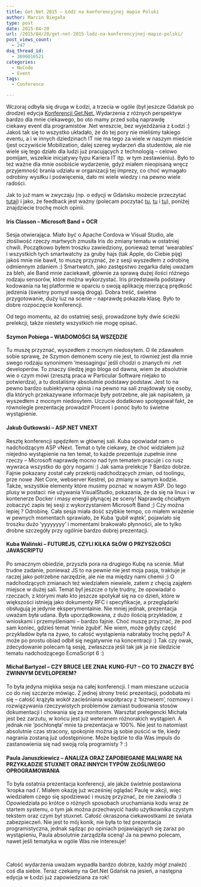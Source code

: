 ```yaml
---
title: Get.Net 2015 – Łódź na konferencyjnej mapie Polski
author: Marcin Biegała
type: post
date: 2015-04-20
url: /2015/04/20/get-net-2015-lodz-na-konferencyjnej-mapie-polski/
post_views_count:
  - 247
dsq_thread_id:
  - 3696016521
categories:
  - NoCode
  - Event
tags:
  - Conference

---
```

Wczoraj odbyła się druga w Łodzi, a trzecia w ogóle (był jeszcze Gdańsk po drodze) edycja [Konferencji Get.Net.][1] Wydarzenia z różnych perspektyw bardzo dla mnie ciekawego, bo oto mamy przed sobą naprawdę ciekawy event dla programistów .Net wreszcie, bez wyjeżdżania z Łodzi :) Jakoś tak się to wszystko układało, że do tej pory nie mieliśmy takiego eventu, a i w innych dziedzinach IT nie ma tego za wiele w naszym mieście (jest oczywiście Mobilization, dalej szereg wydarzeń dla studentów, ale nie wiele się tego działo dla ludzi już pracujących z technologią &#8211; celowo pomijam, wszelkie inicjatywy typu Kariera IT itp. w tym zestawieniu).
Było to też ważne dla mnie osobiście wydarzenie, gdyż miałem nieopisaną wręcz przyjemność brania udziału w organizacji tej imprezy, co choć wymagało odrobiny wysiłku i poświęcenia, dało mi wiele wiedzy i na pewno wiele radości.

Jak to już mam w zwyczaju (np. o edycji w Gdańsku możecie przeczytać [tutaj][2]) i jako, że feedback jest ważny (polecam poczytać [tu][3], [tu][4] i [tu][5]), poniżej znajdziecie trochę moich opinii.

<!--more-->

#### Iris Classon &#8211; Microsoft Band + OCR

Sesja otwierająca. Miało być o Apache Cordova w Visual Studio, ale złośliwość rzeczy martwych zmusiła Iris do zmiany tematu w ostatniej chwili. Początkowo byłem troszku zawiedziony, ponieważ temat &#8216;wearables&#8217; i wszystkich tych smartwatchy za gruby hajs (tak Apple, do Ciebie piję) jakoś mnie nie bawił, to muszę przyznać, że z sesji wyszedłem z odrobinę odmiennym zdaniem :) Smartwatch, jako zastępstwo zegarka dalej uważam za bleh, ale Band mnie zaciekawił, głównie za sprawą dużej ilości różnego rodzaju sensorów, które można wykorzystać.
Iris przedstawiła podstawy kodowania na tej platformie w oparciu o swoją aplikację mierzącą prędkość jedzenia (świetny pomysł swoją drogą). Dobra treść, świetne przygotowanie, duży luz na scenie &#8211; naprawdę pokazała klasę.
Było to dobre rozpoczęcie konferencji.

Od tego momentu, aż do ostatniej sesji, prowadzone były dwie ścieżki prelekcji, także niestety wszystkich nie mogę opisać.

#### Szymon Pobiega &#8211; WIADOMOŚCI SĄ WSZĘDZIE

Tu muszę przyznać, wyszedłem z mocnym niedosytem. O ile zdawałem sobie sprawę, że Szymon demonem sceny nie jest, to również jest dla mnie swego rodzaju synonimem &#8216;messagingu&#8217; jeśli chodzi o znanych mi .net developerów. To znaczy śledzę jego bloga od dawna, wiem że absolutnie wie o czym mówi (zresztą praca w Particular Software niejako to potwierdza), a tu dostaliśmy absolutnie podstawy podstaw. Jest to na pewno bardzo subiektywna opinia i na pewno na sali znajdowały się osoby, dla których przekazywane informacje były potrzebne, ale jak napisałem, ja wyszedłem z mocnym niedosytem. Uczucie dodatkowo spotęgował fakt, że równolegle prezentację prowadził Procent i ponoć było to świetne wystąpienie.

#### Jakub Gutkowski &#8211; ASP.NET VNEXT

Resztę konferencji spędziłem w głównej sali. Kuba opowiadał nam o nadchodzącym ASP vNext. Temat o tyle ciekawy, że choć widziałem już niejedno wystąpienie na ten temat, to każde prezentuje zupełnie inne rzeczy &#8211; Microsoft naprawdę mocno nad tym tematem pracuje i co rusz wywraca wszystko do góry nogami :) Jak sama prelekcje ? Bardzo dobrze. Fajnie pokazany został cały przekrój nadchodzących zmian, od toolingu, prze nowe .Net Core, webserver Kestrel, po zmiany w samym kodzie. Także, wszystkie elementy które musimy poznać w nowym ASP. Do tego plusy w postaci: nie używania VisualStudio, pokazania, że da się na linux i w kontenerze Docker i masy energii płynącej ze sceny!
Naprawdę chciałbym zobaczyć zapis tej sesji z wykorzystaniem Microsoft Band ;)
Czy można lepiej ? Odrobinę. Cała sesja miała dość szybkie tempo, co miałem wrażenie w pewnych momentach sprawiało, że Kuba &#8216;gubił wątek&#8217;, pojawiało się troszku dużo &#8216;yyyyyyyy&#8217; i momentami brakowało płynności, ale to tylko drobne szczegóły przy ogólnie bardzo dobrej prezentacji.

#### Kuba Waliński &#8211; FUTUREJS, CZYLI KILKA SŁÓW O PRZYSZŁOŚCI JAVASCRIPTU

Po smacznym obiedzie, przyszła pora na drugiego Kubę na scenie. Miał trudne zadanie, ponieważ JS to na pewnie nie jest moja pasja, traktuje je raczej jako potrzebne narzędzie, ale nie ma między nami chemii ;) O nadchodzących zmianach też wiedziałem niewiele, zatem z chęcią zająłem miejsce w dużej sali. Temat był jeszcze o tyle trudny, że opowiadał o rzeczach, z którymi mało kto jeszcze spotykał się na co dzień, które w większości istnieją jako dokumenty RFC i specyfikacje, a przeglądarki obsługują je jedynie eksperymentalnie.
Nie mniej jednak, prezentacja uważam była udana. Była uporządkowana, z dużo ilością przykładów, z wnioskami i przemyśleniami &#8211; bardzo fajnie. Choć muszę przyznać, że pod sam koniec, gdzieś temat &#8216;mnie zgubił&#8217;. Nie wiem, może gdyby część przykładów była na żywo, to całość wystąpienia nabrałaby trochę pędu? A może po prostu obiad odbił się negatywnie na koncentracji :)
Tak czy owak, zdecydowanie polecam tą sesję, zwłaszcza jeśli tak jak ja nie śledzicie tematu nadchodzącego EcmaScript 6 :)

#### Michał Bartyzel &#8211; CZY BRUCE LEE ZNAŁ KUNG-FU? &#8211; CO TO ZNACZY BYĆ ZWINNYM DEVELOPEREM?

To była jedyna miękka sesja na całej konferencji. I mam mieszane uczucia co do niej szczerze mówiąc. Z jednej strony treść prezentacji, podobała mi się &#8211; całość krążyła wokół zacieśniania współpracy z &#8216;biznesem&#8217;, rozmowy i rozwiązywania rzeczywistych problemów zamiast budowania stosów dokumentacji i chowania się za monitorem. Warsztat prelegencki Michała jest bez zarzutu, w końcu jest już weteranem różnorakich wystąpień.
A jednak nie &#8216;pochłonęła&#8217; mnie ta prezentacja w 100%. Nie jest to natomiast absolutnie czas stracony, spokojnie można ją sobie puścić w tle, kiedy nagrania zostaną już udostępnione. Może będzie to dla Was impuls do zastanowienia się nad swoją rolą programisty ? :)

#### Paula Januszkiewicz &#8211; ANALIZA ORAZ ZAPOBIEGANIE MALWARE NA PRZYKŁADZIE STUXNET ORAZ INNYCH TYPÓW ZŁOŚLIWEGO OPROGRAMOWANIA

To była ostatnia prezentacja konferencji, ale jakże świetnie postawiona &#8216;kropka nad i&#8217;. Miałem okazję już wcześniej oglądać Paulę w akcji, więc wiedziałem czego się spodziewać i muszę przyznać, że nie zawiodła :) Opowiedziała po krótce o różnych sposobach uruchamiania kodu wraz ze startem systemu, o tym jak można przechwycić hasło użytkownika czystym tekstem oraz czym był stuxnet. Całość okraszona ciekawostkami ze świata zabezpieczeń. Nie jest to mój konik, nie była to też prezentacja programistyczna, jednak sądząc po opiniach pojawiających się zaraz po wystąpieniu, Paula absolutnie zarządziła sceną! Ja na pewno polecam, nawet jeśli tematyka w ogóle Was nie interesuje!

&nbsp;

Całość wydarzenia uważam wypadła bardzo dobrze, każdy mógł znaleźć coś dla siebie.
Teraz czekamy na Get.Net Gdańsk na jesień, a następna edycja w Łodzi już zapowiedziana za rok!

 [1]: https://konferencjaget.net/
 [2]: https://miedzy-nawiasami.pl/2014/11/27/post-get-net-gdansk-2014/ "Post Get.Net Gdańsk 2014"
 [3]: http://blog.mihcall.com/2014/12/21/A-recipe-for-a-happy-software-development-team/
 [4]: http://blog.gutek.pl/2015/01/06/feedback-to-jest-to/
 [5]: http://www.maciejaniserowicz.com/2015/03/19/co-powinienespowinnas-zrobic-po-konferencji/